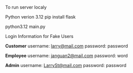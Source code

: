 To run server localy

Python verion 3.12
pip install flask

python3.12 main.py

Login Information for Fake Users

**Customer**
username: larry@mail.com
password: password

**Employee**
username: janguan2@mail.com 
password: word

**Admin**
username: LarrySt@mail.com
password: password

